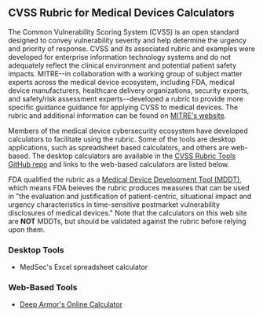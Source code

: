 ## CVSS Rubric for Medical Devices Calculators

The Common Vulnerability Scoring System (CVSS) is an open standard designed to convey vulnerability severity and help determine the urgency and priority of response. CVSS and its associated rubric and examples were developed for enterprise information technology systems and do not adequately reflect the clinical environment and potential patient safety impacts. MITRE--in collaboration with a working group of subject matter experts across the medical device ecosystem, including FDA, medical device manufacturers, healthcare delivery organizations, security experts, and safety/risk assessment experts--developed a rubric to provide more specific guidance guidance for applying CVSS to medical devices. The rubric and additional information can be found on [MITRE's website](https://www.mitre.org/md-cvss-rubric).

Members of the medical device cybersecurity ecosystem have developed calculators to facilitate using the rubric. Some of the tools are desktop applications, such as spreadsheet based calculators, and others are web-based. The desktop calculators are available in the [CVSS Rubric Tools GitHub repo](https://github.com/mitre/md-cvss-rubric-tools) and links to the web-based calculators are listed below.

FDA qualified the rubric as a [Medical Device Development Tool (MDDT)](https://www.fda.gov/medical-devices/science-and-research-medical-devices/medical-device-development-tools-mddt), which means FDA beieves the rubric produces measures that can be used in "the evaluation and justification of patient-centric, situational impact and urgency characteristics in time-sensitive postmarket vulnerability disclosures of medical devices." Note that the calculators on this web site are **NOT** MDDTs, but should be validated against the rubric before relying upon them.



### Desktop Tools
- MedSec's Excel spreadsheet calculator

### Web-Based Tools

- [Deep Armor's Online Calculator](https://cvss-rubric.deeparmor.com/)
